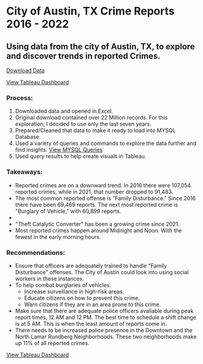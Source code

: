 # City of Austin, TX Crime Reports 2016 - 2022
## Using data from the city of Austin, TX, to explore and discover trends in reported Crimes.

[Download Data](https://data.austintexas.gov/Public-Safety/Crime-Reports/fdj4-gpfu)

[View Tableau Dashboard](https://bit.ly/3DCHXJ9)

### Process:
1. Downloaded data and opened in Excel.
2. Original download contained over 22 Million records. For this exploration, I decided to use only the last seven years. 
3. Prepared/Cleaned that data to make it ready to load into MYSQL Database.
4. Used a variety of queries and commands to explore the data further and find insights. [View MYSQL Queries](https://github.com/Scombes/Austin_crime_reports/blob/main/explore_crime_reports.sql)
5. Used query results to help create visuals in Tableau.

### Takeaways:
- Reported crimes are on a downward trend. In 2016 there were 107,054 reported crimes, while in 2021, that number dropped to 91,483.
- The most common reported offense is "Family Disturbance." Since 2016 there have been 69,469 reports. The next most reported crime is "Burglary of Vehicle," with 60,899 reports.
- 
- "Theft Catalytic Converter" has been a growing crime since 2021.  
- Most reported crimes happen around Midnight and Noon. With the fewest in the early morning hours.  

### Recommendations:
- Ensure that officers are adequately trained to handle "Family Disturbance" offenses. The City of Austin could look into using social workers in these instances.  
- To help combat burglaries of vehicles:
  - Increase surveillance in high-risk areas.
  - Educate citizens on how to prevent this crime. 
  - Warn citizens if they are in an area prone to this crime.
- Make sure that there are adequate police officers available during peak report times, 12 AM and 12 PM. The best time to schedule a shift change is at 5 AM. This is when the least amount of reports come in. 
- There needs to be increased police presence in the Downtown and the North Lamar Rundberg Neighborhoods. These two neighborhoods make up 11% of all reported crimes.

[View Tableau Dashboard](https://bit.ly/3DCHXJ9)

